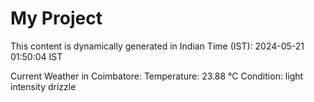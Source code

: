 # My Project

This content is dynamically generated in Indian Time (IST): 2024-05-21 01:50:04 IST


Current Weather in Coimbatore:
Temperature: 23.88 °C
Condition: light intensity drizzle
